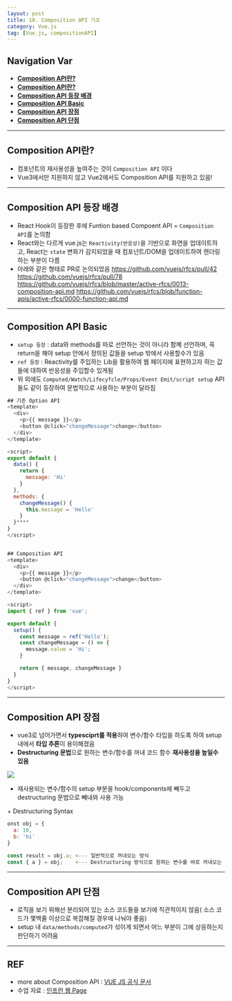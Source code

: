 ```yaml
---
layout: post
title: 10. Composition API 기초
category: Vue.js
tag: [Vue.js, compositionAPI]
---
```


## Navigation Var

- **[Composition API란?](#composition-api란)**
- **[Composition API란?](#composition-api란)**
- **[Composition API 등장 배경](#composition-api-등장-배경)**
- **[Composition API Basic](#composition-api-basic)**
- **[Composition API 장점](#composition-api-장점)**
- **[Composition API 단점](#composition-api-단점)**

---

## Composition API란?

- 컴포넌트의 재사용성을 높여주는 것이 `Composition API` 이다
- Vue3에서만 지원하지 않고 Vue2에서도 Composition API를 지원하고 있음!

---

## Composition API 등장 배경

- React Hook이 등장한 후에 Funtion based Compoent API = `Composition API`를 논의함
- React와는 다르게 vue.js는 `Reactivity(반응성)`을 기반으로 화면을 업데이트하고, React는 `state` 변화가 감지되었을 때 컴포넌트/DOM을 업데이트하여 렌더링 하는 부분이 다름
- 아래와 같은 형태로 PR로 논의되었음
  https://github.com/vuejs/rfcs/pull/42
  https://github.com/vuejs/rfcs/pull/78
  https://github.com/vuejs/rfcs/blob/master/active-rfcs/0013-composition-api.md
  https://github.com/vuejs/rfcs/blob/function-apis/active-rfcs/0000-function-api.md

---

## Composition API Basic

- `setup 등장` : data와 methods를 따로 선언하는 것이 아니라 함꼐 선언하며, 꼭 return을 해야 setup 안에서 정의된 값들을 setup 밖에서 사용할수가 있음
- `ref 등장` : Reactivity를 주입하는 Lib을 활용하여 웹 페이지에 표현하고자 하는 값들에 대하여 반응성을 주입할수 있게됨
- 위 외에도 `Computed/Watch/Lifecyfcle/Props/Event Emit/script setup` API들도 같이 등장하여 문법적으로 사용하는 부분이 달라짐

```javascript
## 기존 Option API
<template>
  <div>
    <p>{{ message }}</p>
    <button @click="changeMessage">change</button>
  </div>
</template>

<script>
export default {
  data() {
    return {
      message: 'Hi'
    }
  },
  methods: {
    changeMessage() {
      this.message = 'Hello'
    }
  }****
}
</script>


## Composition API
<template>
  <div>
    <p>{{ message }}</p>
    <button @click="changeMessage">change</button>
  </div>
</template>

<script>
import { ref } from 'vue';

export default {
  setup() {
    const message = ref('Hello');
    const changeMessage = () => {
      message.value = 'Hi';
    }

    return { message, changeMessage }
  }
}
</script>


```

---

## Composition API 장점

- vue3로 넘어가면서 **typesciprt를 적용**하여 변수/함수 타입을 하도록 하여 setup 내에서 **타입 추론**이 용이해졌음
- **Destructuring 문법**으로 원하는 변수/함수를 꺼내 코드 함수 **재사용성을 높일수 있음**

<img src="/public/img/VueLecture/
VuecompositionAPI.png">

- 재사용되는 변수/함수의 setup 부분을 hook/components에 빼두고 destructuring 문법으로 빼내와 사용 가능

\+ Destructuring Syntax

```javascript
onst obj = {
  a: 10,
  b: 'hi'
}

const result = obj.a; <--- 일반적으로 꺼내오는 방식
const { a } = obj;    <--- Destructuring 방식으로 원하는 변수를 바로 꺼내오는 방식임

```

---

## Composition API 단점

- 로직을 보기 위해선 분리되어 있는 소스 코드들을 보기에 직관적이지 않음( 소스 코드가 몇백줄 이상으로 복잡해질 경우에 나눠야 좋음)
- setup 내 `data/methods/computed`가 섞이게 되면서 어느 부분이 그에 상응하는지 판단하기 어려움

---

## REF

- more about Composition API : [VUE JS 공식 문서](https://vuejs.org/guide/extras/composition-api-faq.html)
- 수업 자료 : [인프런 웹 Page](https://joshua1988.github.io/vue-camp/reuse/composition.html)
